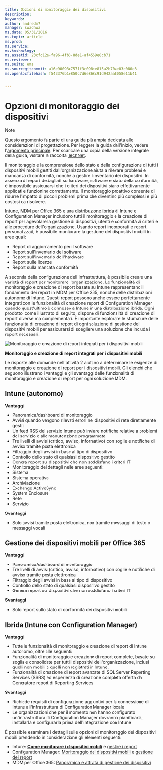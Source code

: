 ```yaml
---
title: Opzioni di monitoraggio dei dispositivi
description: 
keywords: 
author: andredm7
manager: swadhwa
ms.date: 05/31/2016
ms.topic: article
ms.prod: 
ms.service: 
ms.technology: 
ms.assetid: 23cfc12a-fa96-4fb3-8de1-af4569e8cb71
ms.reviewer: 
ms.suite: ems
ms.sourcegitcommit: a16e90093c7571f3c098ce815a2b70ae03c080e3
ms.openlocfilehash: f543376b1e850c7d6e868c91d942aa8058e11b41


---
```


# Opzioni di monitoraggio dei dispositivi

>[!NOTE]
>Questo argomento fa parte di una guida più ampia dedicata alle considerazioni di progettazione. Per leggere la guida dall'inizio, vedere l'[argomento principale](mdm-design-considerations-guide.md). Per scaricare una copia della versione integrale della guida, visitare la raccolta [TechNet](https://gallery.technet.microsoft.com/Mobile-Device-Management-7d401582).

Il monitoraggio e la comprensione dello stato e della configurazione di tutti i dispositivi mobili gestiti dall'organizzazione aiuta a rilevare problemi e mancanza di conformità, nonché a gestire l'inventario dei dispositivi. In assenza di report dettagliati su hardware, software e stato della conformità, è impossibile assicurarsi che i criteri dei dispositivi siano effettivamente applicati e funzionino correttamente. Il monitoraggio proattivo consente di ridurre l'impatto di piccoli problemi prima che diventino più complessi e più costosi da risolvere.

[Intune](/Intune/deploy-use/monitoring-and-reports-with-microsoft-intune), [MDM per Office 365](https://technet.microsoft.com/library/faa7d8e5-645d-4d59-839c-c8d4c1869e4a(v=technet.10).aspx) e una [distribuzione ibrida](https://technet.microsoft.com/library/gg699377.aspx) di Intune e Configuration Manager includono tutti il monitoraggio e la creazione di report per agevolare la gestione di dispositivi, utenti e conformità ai criteri e alle procedure dell'organizzazione. Usando report incorporati e report personalizzati, è possibile monitorare la gestione dei dispositivi mobili in aree quali:

- Report di aggiornamento per il software
- Report sull'inventario del software
- Report sull'inventario dell'hardware
- Report sulle licenze
- Report sulla mancata conformità

A seconda della configurazione dell'infrastruttura, è possibile creare una varietà di report per monitorare l'organizzazione. Le funzionalità di monitoraggio e creazione di report basate su Intune rappresentano il fondamento dei report in MDM per Office 365, nonché delle distribuzioni autonome di Intune. Questi report possono anche essere perfettamente integrati con le funzionalità di creazione report di Configuration Manager quando quest'ultimo è connesso a Intune in una distribuzione ibrida. Ogni prodotto, come illustrato di seguito, dispone di funzionalità di creazione di report diverse ma complementari. È importante esplorare le sfumature delle funzionalità di creazione di report di ogni soluzione di gestione dei dispositivi mobili per assicurarsi di scegliere una soluzione che includa i report necessari.

![Monitoraggio e creazione di report integrati per i dispositivi mobili](./media/MDM_Figure_05.png)

**Monitoraggio e creazione di report integrati per i dispositivi mobili**

Le risposte alle domande nell'attività 2 aiutano a determinare le esigenze di monitoraggio e creazione di report per i dispositivi mobili. Gli elenchi che seguono illustrano i vantaggi e gli svantaggi delle funzionalità di monitoraggio e creazione di report per ogni soluzione MDM.

## Intune (autonomo)

**Vantaggi**

- Panoramica/dashboard di monitoraggio
- Avvisi quando vengono rilevati errori nei dispositivi di rete direttamente gestiti
- Un feed RSS del servizio Intune può inviare notifiche relative a problemi del servizio e alla manutenzione programmata
- Tre livelli di avvisi (critico, avviso, informativo) con soglie e notifiche di avviso tramite posta elettronica
- Filtraggio degli avvisi in base al tipo di dispositivo
- Controllo dello stato di qualsiasi dispositivo gestito
- Genera report sui dispositivi che non soddisfano i criteri IT
- Monitoraggio dei dettagli nelle aree seguenti:
 - Sistema
 - Sistema operativo
 - Archiviazione
 - Exchange ActiveSync
 - System Enclosure
 - Rete
 - Servizio

**Svantaggi**

- Solo avvisi tramite posta elettronica, non tramite messaggi di testo o messaggi vocali

## Gestione dei dispositivi mobili per Office 365

**Vantaggi**

- Panoramica/dashboard di monitoraggio
- Tre livelli di avvisi (critico, avviso, informativo) con soglie e notifiche di avviso tramite posta elettronica
- Filtraggio degli avvisi in base al tipo di dispositivo
- Controllo dello stato di qualsiasi dispositivo gestito
- Genera report sui dispositivi che non soddisfano i criteri IT

**Svantaggi**

- Solo report sullo stato di conformità dei dispositivi mobili

## Ibrida (Intune con Configuration Manager)

**Vantaggi**

- Tutte le funzionalità di monitoraggio e creazione di report di Intune autonomo, oltre alle seguenti:
 - Funzionalità di monitoraggio e creazione di report complete, basate su soglia e consolidate per tutti i dispositivi dell'organizzazione, inclusi quelli non mobili e quelli non registrati in Intune.
 - Funzionalità di creazione di report avanzate di SQL Server Reporting Services (SSRS) ed esperienza di creazione completa offerta da Generatore report di Reporting Services

**Svantaggi**

- Richiede requisiti di configurazione aggiuntivi per la connessione di Intune all'infrastruttura di Configuration Manager locale
- Le organizzazioni che per il momento non hanno configurato un'infrastruttura di Configuration Manager dovranno pianificarla, installarla e configurarla prima dell'integrazione con Intune

È possibile esaminare i dettagli sulle opzioni di monitoraggio dei dispositivi mobili prendendo in considerazione gli elementi seguenti:

- Intune: **[Come monitorare i dispositivi mobili](https://technet.microsoft.com/library/jj733634.aspx)** e [gestire i report](/Intune/deploy-use/monitoring-and-reports-with-microsoft-intune)
- Configuration Manager: [Monitoraggio dei dispositivi mobili](https://technet.microsoft.com/library/gg682128.aspx) e [gestione dei report](https://technet.microsoft.com/library/gg699377.aspx)
- MDM per Office 365: [Panoramica e attività di gestione dei dispositivi](https://technet.microsoft.com/en-us/library/ms.o365.cc.devicepolicy.aspx)


<!--HONumber=Jul16_HO2-->


